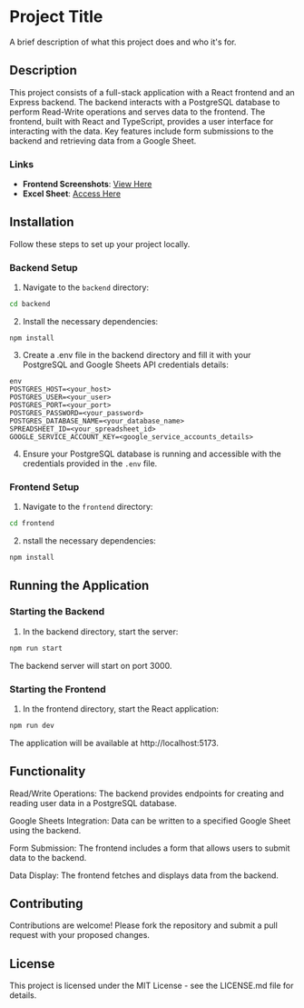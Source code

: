 # Project Title

A brief description of what this project does and who it's for.

## Description

This project consists of a full-stack application with a React frontend and an Express backend. The backend interacts with a PostgreSQL database to perform Read-Write operations and serves data to the frontend. The frontend, built with React and TypeScript, provides a user interface for interacting with the data. Key features include form submissions to the backend and retrieving data from a Google Sheet.

### Links

- **Frontend Screenshots**: [View Here](https://drive.google.com/drive/folders/1bVU-Oud3vnzTEH166WtjurixdNapNEEi?usp=sharing)
- **Excel Sheet**: [Access Here](https://docs.google.com/spreadsheets/d/1s-esBYzi5BOrA_wUzjHoVJv7tKPH1KA4s8bKKuzyJbY/edit?usp=sharing)

## Installation

Follow these steps to set up your project locally.

### Backend Setup

1. Navigate to the `backend` directory:

```sh
cd backend
```

2. Install the necessary dependencies:
```
npm install
```

3. Create a .env file in the backend directory and fill it with your PostgreSQL and Google Sheets API credentials details:

```
env
POSTGRES_HOST=<your_host> 
POSTGRES_USER=<your_user> 
POSTGRES_PORT=<your_port> 
POSTGRES_PASSWORD=<your_password> 
POSTGRES_DATABASE_NAME=<your_database_name> 
SPREADSHEET_ID=<your_spreadsheet_id>
GOOGLE_SERVICE_ACCOUNT_KEY=<google_service_accounts_details>
```

4. Ensure your PostgreSQL database is running and accessible with the credentials provided in the `.env` file.


### Frontend Setup

1. Navigate to the `frontend` directory:

```sh
cd frontend
```

2. nstall the necessary dependencies:

```sh
npm install
```

## Running the Application

### Starting the Backend

1. In the backend directory, start the server:

```sh
npm run start
```
The backend server will start on port 3000.

### Starting the Frontend

1. In the frontend directory, start the React application:

```sh
npm run dev
```

The application will be available at http://localhost:5173.

## Functionality

Read/Write Operations: The backend provides endpoints for creating and reading user data in a PostgreSQL database.

Google Sheets Integration: Data can be written to a specified Google Sheet using the backend.

Form Submission: The frontend includes a form that allows users to submit data to the backend.

Data Display: The frontend fetches and displays data from the backend.

## Contributing
Contributions are welcome! Please fork the repository and submit a pull request with your proposed changes.

## License
This project is licensed under the MIT License - see the LICENSE.md file for details. 